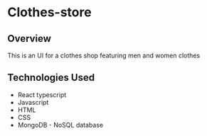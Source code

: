 ﻿# Clothes-store

## Overview
This is an UI for a clothes shop featuring men and women clothes

## Technologies Used
* React typescript
* Javascript
* HTML
* CSS
* MongoDB - NoSQL database
